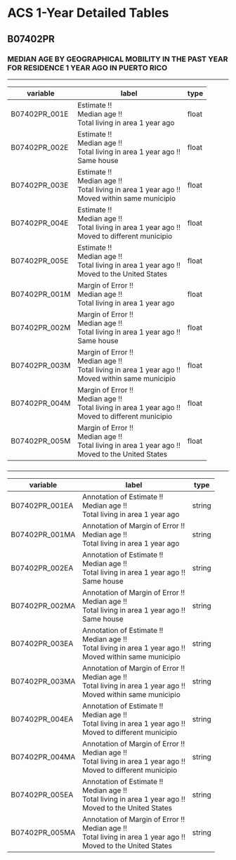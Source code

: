 # ACS 1-Year Detailed Tables

## B07402PR

### MEDIAN AGE BY GEOGRAPHICAL MOBILITY IN THE PAST YEAR FOR RESIDENCE 1 YEAR AGO IN PUERTO RICO

___

| variable | label | type |
| ----- | ----- | ----- |
| B07402PR_001E | Estimate !!<br>Median age !!<br>Total living in area 1 year ago | float |
| B07402PR_002E | Estimate !!<br>Median age !!<br>Total living in area 1 year ago !!<br>Same house | float |
| B07402PR_003E | Estimate !!<br>Median age !!<br>Total living in area 1 year ago !!<br>Moved within same municipio | float |
| B07402PR_004E | Estimate !!<br>Median age !!<br>Total living in area 1 year ago !!<br>Moved to different municipio | float |
| B07402PR_005E | Estimate !!<br>Median age !!<br>Total living in area 1 year ago !!<br>Moved to the United States | float |
| B07402PR_001M | Margin of Error !!<br>Median age !!<br>Total living in area 1 year ago | float |
| B07402PR_002M | Margin of Error !!<br>Median age !!<br>Total living in area 1 year ago !!<br>Same house | float |
| B07402PR_003M | Margin of Error !!<br>Median age !!<br>Total living in area 1 year ago !!<br>Moved within same municipio | float |
| B07402PR_004M | Margin of Error !!<br>Median age !!<br>Total living in area 1 year ago !!<br>Moved to different municipio | float |
| B07402PR_005M | Margin of Error !!<br>Median age !!<br>Total living in area 1 year ago !!<br>Moved to the United States | float |
### 

___

| variable | label | type |
| ----- | ----- | ----- |
| B07402PR_001EA | Annotation of Estimate !!<br>Median age !!<br>Total living in area 1 year ago | string |
| B07402PR_001MA | Annotation of Margin of Error !!<br>Median age !!<br>Total living in area 1 year ago | string |
| B07402PR_002EA | Annotation of Estimate !!<br>Median age !!<br>Total living in area 1 year ago !!<br>Same house | string |
| B07402PR_002MA | Annotation of Margin of Error !!<br>Median age !!<br>Total living in area 1 year ago !!<br>Same house | string |
| B07402PR_003EA | Annotation of Estimate !!<br>Median age !!<br>Total living in area 1 year ago !!<br>Moved within same municipio | string |
| B07402PR_003MA | Annotation of Margin of Error !!<br>Median age !!<br>Total living in area 1 year ago !!<br>Moved within same municipio | string |
| B07402PR_004EA | Annotation of Estimate !!<br>Median age !!<br>Total living in area 1 year ago !!<br>Moved to different municipio | string |
| B07402PR_004MA | Annotation of Margin of Error !!<br>Median age !!<br>Total living in area 1 year ago !!<br>Moved to different municipio | string |
| B07402PR_005EA | Annotation of Estimate !!<br>Median age !!<br>Total living in area 1 year ago !!<br>Moved to the United States | string |
| B07402PR_005MA | Annotation of Margin of Error !!<br>Median age !!<br>Total living in area 1 year ago !!<br>Moved to the United States | string |

